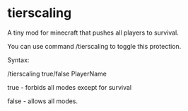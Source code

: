 # tierscaling

A tiny mod for minecraft that pushes all players to survival.

You can use command /tierscaling to toggle this protection.

Syntax:

/tierscaling true/false PlayerName

true - forbids all modes except for survival

false - allows all modes.
